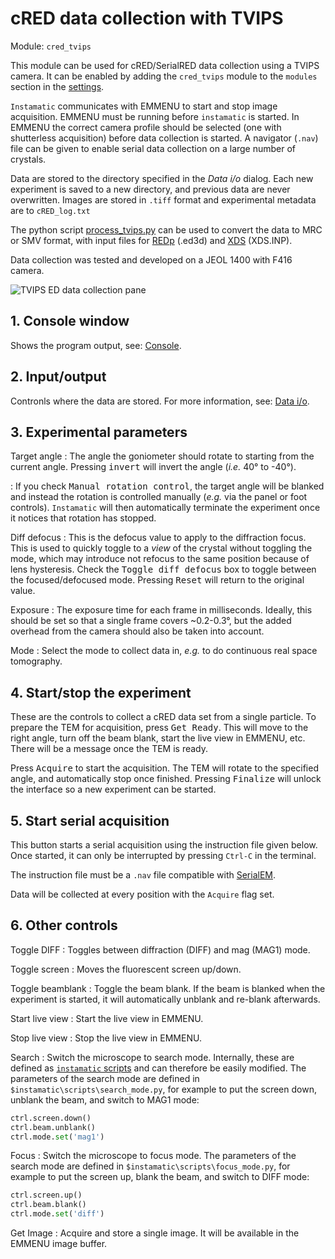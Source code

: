 # cRED data collection with TVIPS

Module: `cred_tvips`

This module can be used for cRED/SerialRED data collection using a TVIPS camera. It can be enabled by adding the `cred_tvips` module to the `modules` section in the [settings](config.md).

`Instamatic` communicates with EMMENU to start and stop image acquisition. EMMENU must be running before `instamatic` is started. In EMMENU the correct camera profile should be selected (one with shutterless acquisition) before data collection is started. A navigator (`.nav`) file can be given to enable serial data collection on a large number of crystals.

Data are stored to the directory specified in the *Data i/o* dialog. Each new experiment is saved to a new directory, and previous data are never overwritten. Images are stored in `.tiff` format and experimental metadata are to `cRED_log.txt`

The python script [process_tvips.py](../scripts/process_tvips.py) can be used to convert the data to MRC or SMV format, with input files for [REDp](https://zenodo.org/record/2545322) (.ed3d) and [XDS](http://xds.mpimf-heidelberg.mpg.de/) (XDS.INP).

Data collection was tested and developed on a JEOL 1400 with F416 camera.

![TVIPS ED data collection pane](images/gui_tvips_annotated.png)

## 1. Console window

Shows the program output, see: [Console](gui.md#console).

## 2. Input/output

Contronls where the data are stored. For more information, see: [Data i/o](gui.md#Data-io).


## 3. Experimental parameters

Target angle
: The angle the goniometer should rotate to starting from the current angle. Pressing <kbd>invert</kbd> will invert the angle (*i.e.* 40° to -40°).

: If you check <kbd>Manual rotation control</kbd>, the target angle will be blanked and instead the rotation is controlled manually (*e.g.* via the panel or foot controls). `Instamatic` will then automatically terminate the experiment once it notices that rotation has stopped.

Diff defocus
: This is the defocus value to apply to the diffraction focus. This is used to quickly toggle to a *view* of the crystal without toggling the mode, which may introduce not refocus to the same position because of lens hysteresis. Check the <kbd>Toggle diff defocus</kbd> box to toggle between the focused/defocused mode. Pressing <kbd>Reset</kbd> will return to the original value.

Exposure
: The exposure time for each frame in milliseconds. Ideally, this should be set so that a single frame covers ~0.2-0.3°, but the added overhead from the camera should also be taken into account.

Mode
: Select the mode to collect data in, *e.g.* to do continuous real space tomography.

## 4. Start/stop the experiment

These are the controls to collect a cRED data set from a single particle. To prepare the TEM for acquisition, press <kbd>Get Ready</kbd>. This will move to the right angle, turn off the beam blank, start the live view in EMMENU, etc. There will be a message once the TEM is ready.

Press <kbd>Acquire</kbd> to start the acquisition. The TEM will rotate to the specified angle, and automatically stop once finished. Pressing <kbd>Finalize</kbd> will unlock the interface so a new experiment can be started.

## 5. Start serial acquisition

This button starts a serial acquisition using the instruction file given below. Once started, it can only be interrupted by pressing `Ctrl-C` in the terminal.

The instruction file must be a `.nav` file compatible with [SerialEM](https://bio3d.colorado.edu/SerialEM/).

Data will be collected at every position with the `Acquire` flag set.

## 6. Other controls

Toggle DIFF
: Toggles between diffraction (DIFF) and mag (MAG1) mode.

Toggle screen
: Moves the fluorescent screen up/down.

Toggle beamblank
: Toggle the beam blank. If the beam is blanked when the experiment is started, it will automatically unblank and re-blank afterwards.

Start live view
: Start the live view in EMMENU.

Stop live view
: Stop the live view in EMMENU.

Search
: Switch the microscope to search mode. Internally, these are defined as [`instamatic` scripts](https://github.com/instamatic-dev/instamatic/tree/main/instamatic/config/scripts) and can therefore be easily modified. The parameters of the search mode are defined in `$instamatic\scripts\search_mode.py`, for example to put the screen down, unblank the beam, and switch to MAG1 mode:

```python
ctrl.screen.down()
ctrl.beam.unblank()
ctrl.mode.set('mag1')
```

Focus
: Switch the microscope to focus mode. The parameters of the search mode are defined in `$instamatic\scripts\focus_mode.py`, for example to put the screen up, blank the beam, and switch to DIFF mode:

```python
ctrl.screen.up()
ctrl.beam.blank()
ctrl.mode.set('diff')
```

Get Image
: Acquire and store a single image. It will be available in the EMMENU image buffer.
